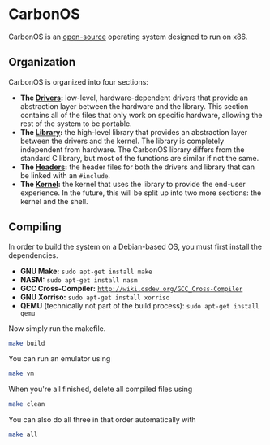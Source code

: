 # CarbonOS
CarbonOS is an [open-source](https://github.com/DavidAylaian/CarbonOS) operating system designed to run on x86.

## Organization
CarbonOS is organized into four sections:
* **The [Drivers](drivers):** low-level, hardware-dependent drivers that provide an abstraction layer between the hardware and the library. This section contains all of the files that only work on specific hardware, allowing the rest of the system to be portable.
* **The [Library](library):** the high-level library that provides an abstraction layer between the drivers and the kernel. The library is completely independent from hardware. The CarbonOS library differs from the standard C library, but most of the functions are similar if not the same.
* **The [Headers](include):** the header files for both the drivers and library that can be linked with an `#include`.
* **The [Kernel](kernel):** the kernel that uses the library to provide the end-user experience. In the future, this will be split up into two more sections: the kernel and the shell.

## Compiling
In order to build the system on a Debian-based OS, you must first install the dependencies.
* **GNU Make:** `sudo apt-get install make`
* **NASM:** `sudo apt-get install nasm`
* **GCC Cross-Compiler:** [`http://wiki.osdev.org/GCC_Cross-Compiler`](http://wiki.osdev.org/GCC_Cross-Compiler)
* **GNU Xorriso:** `sudo apt-get install xorriso`
* **QEMU** (technically not part of the build process): `sudo apt-get install qemu`

Now simply run the makefile.
```bash
make build
```

You can run an emulator using
```bash
make vm
```

When you're all finished, delete all compiled files using
```bash
make clean
```

You can also do all three in that order automatically with
```bash
make all
```
